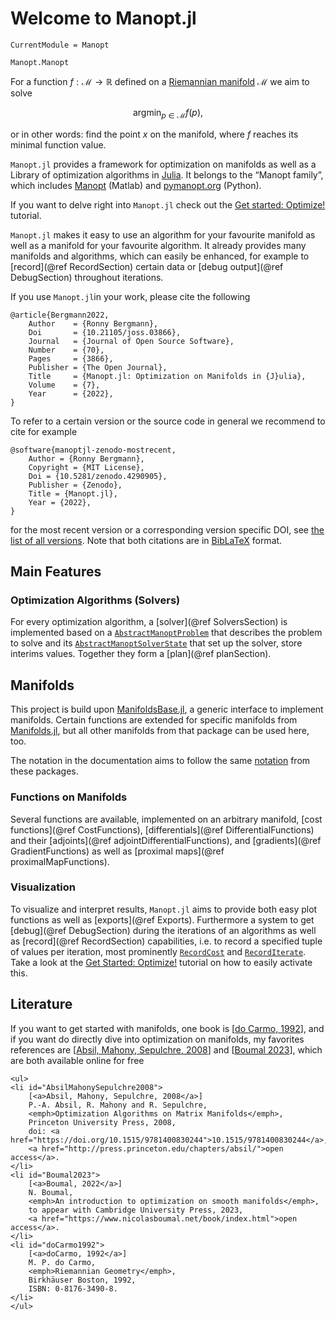 # Welcome to Manopt.jl

```@meta
CurrentModule = Manopt
```

```@docs
Manopt.Manopt
```

For a function $f:\mathcal M → ℝ$ defined on a [Riemannian manifold](https://en.wikipedia.org/wiki/Riemannian_manifold) $\mathcal M$ we aim to solve

```math
\operatorname*{argmin}_{p ∈ \mathcal M} f(p),
```

or in other words: find the point $x$ on the manifold, where $f$ reaches its minimal function value.

`Manopt.jl` provides a framework for optimization on manifolds as well as a Library of optimization algorithms in [Julia](https://julialang.org).
It belongs to the “Manopt family”, which includes [Manopt](https://manopt.org) (Matlab) and [pymanopt.org](https://www.pymanopt.org/) (Python).

If you want to delve right into `Manopt.jl` check out the
[Get started: Optimize!](tutorials/Optimize!.md) tutorial.

`Manopt.jl` makes it easy to use an algorithm for your favourite
manifold as well as a manifold for your favourite algorithm. It already provides
many manifolds and algorithms, which can easily be enhanced, for example to
[record](@ref RecordSection) certain data or
[debug output](@ref DebugSection) throughout iterations.

If you use `Manopt.jl`in your work, please cite the following

```biblatex
@article{Bergmann2022,
    Author    = {Ronny Bergmann},
    Doi       = {10.21105/joss.03866},
    Journal   = {Journal of Open Source Software},
    Number    = {70},
    Pages     = {3866},
    Publisher = {The Open Journal},
    Title     = {Manopt.jl: Optimization on Manifolds in {J}ulia},
    Volume    = {7},
    Year      = {2022},
}
```

To refer to a certain version or the source code in general we recommend to cite for example

```biblatex
@software{manoptjl-zenodo-mostrecent,
    Author = {Ronny Bergmann},
    Copyright = {MIT License},
    Doi = {10.5281/zenodo.4290905},
    Publisher = {Zenodo},
    Title = {Manopt.jl},
    Year = {2022},
}
```

for the most recent version or a corresponding version specific DOI, see [the list of all versions](https://zenodo.org/search?page=1&size=20&q=conceptrecid:%224290905%22&sort=-version&all_versions=True).
Note that both citations are in [BibLaTeX](https://ctan.org/pkg/biblatex) format.

## Main Features

### Optimization Algorithms (Solvers)

For every optimization algorithm, a [solver](@ref SolversSection) is implemented based on a [`AbstractManoptProblem`](@ref) that describes the problem to solve and its [`AbstractManoptSolverState`](@ref) that set up the solver, store interims values. Together they
form a [plan](@ref planSection).

## Manifolds

This project is build upon [ManifoldsBase.jl](https://juliamanifolds.github.io/Manifolds.jl/stable/interface.html), a generic interface to implement manifolds. Certain functions are extended for specific manifolds from [Manifolds.jl](https://juliamanifolds.github.io/Manifolds.jl/stable/), but all other manifolds from that package can be used here, too.

The notation in the documentation aims to follow the same [notation](https://juliamanifolds.github.io/Manifolds.jl/stable/notation.html) from these packages.

### Functions on Manifolds

Several functions are available, implemented on an arbitrary manifold, [cost functions](@ref CostFunctions), [differentials](@ref DifferentialFunctions) and their [adjoints](@ref adjointDifferentialFunctions), and [gradients](@ref GradientFunctions) as well as [proximal maps](@ref proximalMapFunctions).

### Visualization

To visualize and interpret results, `Manopt.jl` aims to provide both easy plot functions as well as [exports](@ref Exports). Furthermore a system to get [debug](@ref DebugSection) during the iterations of an algorithms as well as [record](@ref RecordSection) capabilities, i.e. to record a specified tuple of values per iteration, most prominently [`RecordCost`](@ref) and
[`RecordIterate`](@ref). Take a look at the [Get Started: Optimize!](tutorials/Optimize!.md) tutorial on how to easily activate this.

## Literature

If you want to get started with manifolds, one book is [[do Carmo, 1992](#doCarmo1992)],
and if you want do directly dive into optimization on manifolds, my favorites references are
[[Absil, Mahony, Sepulchre, 2008](#AbsilMahonySepulchre2008)] and [[Boumal 2023](#Boumal2023)],
which are both available online for free

```@raw html
<ul>
<li id="AbsilMahonySepulchre2008">
    [<a>Absil, Mahony, Sepulchre, 2008</a>]
    P.-A. Absil, R. Mahony and R. Sepulchre,
    <emph>Optimization Algorithms on Matrix Manifolds</emph>,
    Princeton University Press, 2008,
    doi: <a href="https://doi.org/10.1515/9781400830244">10.1515/9781400830244</a>,
    <a href="http://press.princeton.edu/chapters/absil/">open access</a>.
</li>
<li id="Boumal2023">
    [<a>Boumal, 2022</a>]
    N. Boumal,
    <emph>An introduction to optimization on smooth manifolds</emph>,
    to appear with Cambridge University Press, 2023,
    <a href="https://www.nicolasboumal.net/book/index.html">open access</a>.
</li>
<li id="doCarmo1992">
    [<a>doCarmo, 1992</a>]
    M. P. do Carmo,
    <emph>Riemannian Geometry</emph>,
    Birkhäuser Boston, 1992,
    ISBN: 0-8176-3490-8.
</li>
</ul>
```
